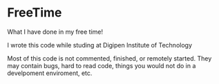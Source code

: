 # FreeTime
What I have done in my free time!

I wrote this code while studing at Digipen Institute of Technology

Most of this code is not commented, finished, or remotely started.  They may contain bugs, hard to read code, things you would not do in a develpoment enviroment, etc.
